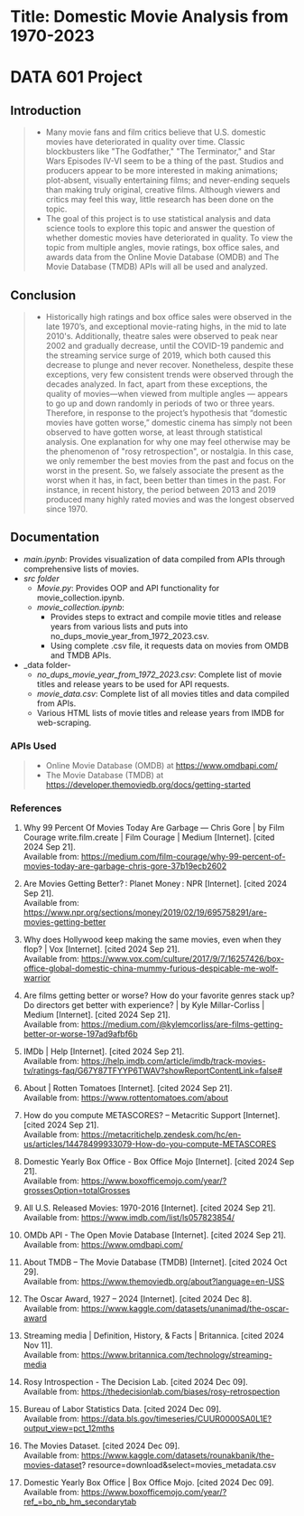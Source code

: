 # Title: Domestic Movie Analysis from 1970-2023<br>
# DATA 601 Project

## Introduction

>* Many movie fans and film critics believe that U.S. domestic movies have deteriorated in quality over time. Classic blockbusters like "The Godfather," "The Terminator," and Star Wars Episodes IV-VI seem to be a thing of the past. Studios and producers appear to be more interested in making animations; plot-absent, visually entertaining films; and never-ending sequels than making truly original, creative films. Although viewers and critics may feel this way, little research has been done on the topic.
>* The goal of this project is to use statistical analysis and data science tools to explore this topic and answer the question of whether domestic movies have deteriorated in quality.  To view the topic from multiple angles, movie ratings, box office sales, and awards data from the Online Movie Database (OMDB) and The Movie Database (TMDB) APIs will all be used and analyzed.   

## Conclusion

>* Historically high ratings and box office sales were observed in the late 1970’s, and exceptional movie-rating highs, in the mid to late 2010's.  Additionally, theatre sales were observed to peak near 2002 and gradually decrease, until the COVID-19 pandemic and the streaming service surge of 2019, which both caused this decrease to plunge and never recover.  Nonetheless, despite these exceptions, very few consistent trends were observed through the decades analyzed.  In fact, apart from these exceptions, the quality of movies—when viewed from multiple angles — appears to go up and down randomly in periods of two or three years.  Therefore, in response to the project’s hypothesis that “domestic movies have gotten worse,” domestic cinema has simply not been observed to have gotten worse, at least through statistical analysis.  One explanation for why one may feel otherwise may be the phenomenon of "rosy retrospection", or nostalgia.   In this case, we only remember the best movies from the past and focus on the worst in the present.  So, we falsely associate the present as the worst when it has, in fact, been better than times in the past.  For instance, in recent history, the period between 2013 and 2019 produced many highly rated movies and was the longest observed since 1970.  

## Documentation
- _main.ipynb_: Provides visualization of data compiled from APIs through comprehensive lists of movies.
- _src folder_
  - _Movie.py_: Provides OOP and API functionality for movie_collection.ipynb.
  - _movie_collection.ipynb_:
    - Provides steps to extract and compile movie titles and release years from various lists and puts into no_dups_movie_year_from_1972_2023.csv.
    - Using complete .csv file, it requests data on movies from OMDB and TMDB APIs.
- _data folder-
  - _no_dups_movie_year_from_1972_2023.csv_: Complete list of movie titles and release years to be used for API requests.
  - _movie_data.csv_: Complete list of all movies titles and data compiled from APIs.
  - Various HTML lists of movie titles and release years from IMDB for web-scraping.

### APIs Used
> * Online Movie Database (OMDB) at https://www.omdbapi.com/
> * The Movie Database (TMDB) at https://developer.themoviedb.org/docs/getting-started

### References

1. Why 99 Percent Of Movies Today Are Garbage — Chris Gore | by Film Courage write.film.create | Film Courage | Medium [Internet]. [cited 2024 Sep 21]. <br>
Available from: https://medium.com/film-courage/why-99-percent-of-movies-today-are-garbage-chris-gore-37b19ecb2602

2. Are Movies Getting Better? : Planet Money : NPR [Internet]. [cited 2024 Sep 21]. <br>
Available from: https://www.npr.org/sections/money/2019/02/19/695758291/are-movies-getting-better

3. Why does Hollywood keep making the same movies, even when they flop? | Vox [Internet]. [cited 2024 Sep 21]. <br>
Available from: https://www.vox.com/culture/2017/9/7/16257426/box-office-global-domestic-china-mummy-furious-despicable-me-wolf-warrior

4. Are films getting better or worse? How do your favorite genres stack up? Do directors get better with experience? | by Kyle Millar-Corliss | Medium [Internet]. [cited 2024 Sep 21]. <br>
Available from: https://medium.com/@kylemcorliss/are-films-getting-better-or-worse-197ad9afbf6b

5. IMDb | Help [Internet]. [cited 2024 Sep 21].<br>
Available from: https://help.imdb.com/article/imdb/track-movies-tv/ratings-faq/G67Y87TFYYP6TWAV?showReportContentLink=false#

6. About | Rotten Tomatoes [Internet]. [cited 2024 Sep 21]. <br>
Available from: https://www.rottentomatoes.com/about

7. How do you compute METASCORES? – Metacritic Support [Internet]. [cited 2024 Sep 21]. <br>
Available from: https://metacritichelp.zendesk.com/hc/en-us/articles/14478499933079-How-do-you-compute-METASCORES

8. Domestic Yearly Box Office - Box Office Mojo [Internet]. [cited 2024 Sep 21]. <br>
Available from: https://www.boxofficemojo.com/year/?grossesOption=totalGrosses 

9. All U.S. Released Movies: 1970-2016 [Internet]. [cited 2024 Sep 21]. <br>
Available from: https://www.imdb.com/list/ls057823854/ 

10. OMDb API - The Open Movie Database [Internet]. [cited 2024 Sep 21]. <br>
Available from: https://www.omdbapi.com/ 

11. About TMDB – The Movie Database (TMDB) [Internet]. [cited 2024 Oct 29]. <br>
Available from: ​https://www.themoviedb.org/about?language=en-USS 

12. The Oscar Award, 1927 – 2024 [Internet]. [cited 2024 Dec 8].  <br>
Available from: https://www.kaggle.com/datasets/unanimad/the-oscar-award

13. Streaming media | Definition, History, & Facts | Britannica. [cited 2024 Nov 11]. <br>
Available from: https://www.britannica.com/technology/streaming-media 

14. Rosy Introspection - The Decision Lab. [cited 2024 Dec 09]. <br>
Available from: https://thedecisionlab.com/biases/rosy-retrospection 

15. Bureau of Labor Statistics Data. [cited 2024 Dec 09]. <br>
Available from: https://data.bls.gov/timeseries/CUUR0000SA0L1E?output_view=pct_12mths 

16. The Movies Dataset. [cited 2024 Dec 09].  <br>
Available from: https://www.kaggle.com/datasets/rounakbanik/the-movies-dataset?				                                                                resource=download&select=movies_metadata.csv 

17. Domestic Yearly Box Office | Box Office Mojo. [cited 2024 Dec 09]. <br>
Available from: https://www.boxofficemojo.com/year/?ref_=bo_nb_hm_secondarytab 
